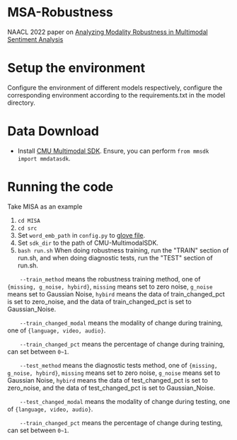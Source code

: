 # MSA-Robustness
NAACL 2022 paper on [Analyzing Modality Robustness in Multimodal Sentiment Analysis](https://arxiv.org/pdf/2205.15465.pdf)

# Setup the environment
Configure the environment of different models respectively, configure the corresponding environment according to the requirements.txt in the model directory.

# Data Download
- Install [CMU Multimodal SDK](https://github.com/A2Zadeh/CMU-MultimodalSDK). Ensure, you can perform ```from mmsdk import mmdatasdk```.  

# Running the code
Take MISA as an example

1. ```cd MISA```
2. ```cd src```
3. Set ```word_emb_path``` in ```config.py``` to [glove file](http://nlp.stanford.edu/data/glove.840B.300d.zip).
4. Set ```sdk_dir``` to the path of CMU-MultimodalSDK.
3. ```bash run.sh``` When doing robustness training, run the "TRAIN" section of run.sh, and when doing diagnostic tests, run the "TEST" section of run.sh.

&ensp;&ensp;&ensp;&ensp;```--train_method``` means the robustness training method, one of ```{missing, g_noise, hybird}```, ```missing``` means set to zero noise, ```g_noise``` means set to Gaussian Noise, ```hybird``` means the data of train_changed_pct is set to zero_noise, and the data of train_changed_pct is set to Gaussian_Noise.

&ensp;&ensp;&ensp;&ensp;```--train_changed_modal``` means the modality of change during training, one of ```{language, video, audio}```.

&ensp;&ensp;&ensp;&ensp;```--train_changed_pct``` means the percentage of change during training, can set between ```0~1```.

&ensp;&ensp;&ensp;&ensp;```--test_method``` means the diagnostic tests method, one of ```{missing, g_noise, hybird}```, ```missing``` means set to zero noise, ```g_noise``` means set to Gaussian Noise, ```hybird``` means the data of test_changed_pct is set to zero_noise, and the data of test_changed_pct is set to Gaussian_Noise.

&ensp;&ensp;&ensp;&ensp;```--test_changed_modal``` means the modality of change during testing, one of ```{language, video, audio}```.

&ensp;&ensp;&ensp;&ensp;```--train_changed_pct``` means the percentage of change during testing, can set between ```0~1```.


